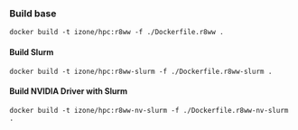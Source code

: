 ### Build base
``docker build -t izone/hpc:r8ww -f ./Dockerfile.r8ww .``

#### Build Slurm
``docker build -t izone/hpc:r8ww-slurm -f ./Dockerfile.r8ww-slurm .``

#### Build NVIDIA Driver with Slurm
``docker build -t izone/hpc:r8ww-nv-slurm -f ./Dockerfile.r8ww-nv-slurm .``

